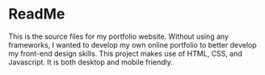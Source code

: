 <h1>ReadMe</h1>
This is the source files for my portfolio website. Without using any frameworks, I wanted to develop my own online portfolio to better develop my front-end design skills. This project makes use of HTML, CSS, and Javascript. It is both desktop and mobile friendly.
